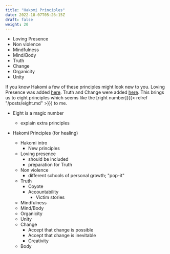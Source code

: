 ```yaml
---
title: "Hakomi Principles"
date: 2022-18-07T05:26:15Z
draft: false
weight: 20
---
```

* Loving Presence
* Non violence
* Mindfulness
* Mind/Body
* Truth
* Change
* Organicity
* Unity

If you know Hakomi a few of these principles might look new to you. Loving Presence was added [here](https://hakomiinstitute.com/about/hakomi-mindful-somatic-psychotherapy/the-hakomi-principles). Truth and Change were added [here](https://www.hakomica.org/about-hakomi/method-process). This brings us to eight principles which seems like the [right number]({{< relref "/posts/eight.md" >}}) to me.

- Eight is a magic number
  - explain extra principles

- Hakomi Principles (for healing)
  - Hakomi intro
    - New principles
  - Loving presence
    - should be included
    - preparation for Truth
  - Non violence
    - different schools of personal growth; "pop-it"
  - Truth
    - Coyote
    - Accountability
      - Victim stories
  - Mindfulness
  - Mind/Body
  - Organicity
  - Unity
  - Change
    - Accept that change is possible
    - Accept that change is inevitable
    - Creativity
  - Body
